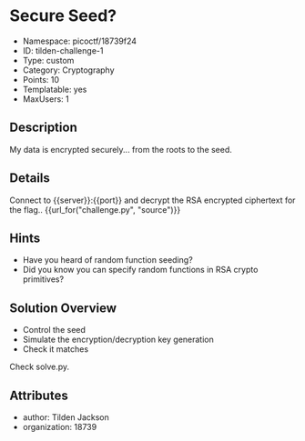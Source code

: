 # Secure Seed?

- Namespace: picoctf/18739f24
- ID: tilden-challenge-1
- Type: custom
- Category: Cryptography
- Points: 10
- Templatable: yes
- MaxUsers: 1

## Description

My data is encrypted securely... from the roots to the seed.

## Details

Connect to {{server}}:{{port}} and decrypt the RSA encrypted ciphertext for the flag.. {{url_for("challenge.py", "source")}}

## Hints

- Have you heard of random function seeding?
- Did you know you can specify random functions in RSA crypto primitives?

## Solution Overview
* Control the seed
* Simulate the encryption/decryption key generation
* Check it matches

Check solve.py.

## Attributes
- author: Tilden Jackson
- organization: 18739
